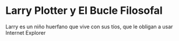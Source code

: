 # Larry Plotter y El Bucle Filosofal

Larry es un niño huerfano que vive con sus tíos,
que le obligan a usar Internet Explorer
